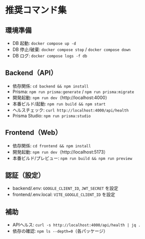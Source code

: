 # 推奨コマンド集

## 環境準備
- DB 起動: `docker compose up -d`
- DB 停止/破棄: `docker compose stop` / `docker compose down`
- DB ログ: `docker compose logs -f db`

## Backend（API）
- 依存関係: `cd backend && npm install`
- Prisma: `npm run prisma:generate` / `npm run prisma:migrate`
- 開発起動: `npm run dev`（http://localhost:4000）
- 本番ビルド/起動: `npm run build && npm start`
- ヘルスチェック: `curl http://localhost:4000/api/health`
- Prisma Studio: `npm run prisma:studio`

## Frontend（Web）
- 依存関係: `cd frontend && npm install`
- 開発起動: `npm run dev`（http://localhost:5173）
- 本番ビルド/プレビュー: `npm run build && npm run preview`

## 認証（設定）
- backend/.env: `GOOGLE_CLIENT_ID`, `JWT_SECRET` を設定
- frontend/.env.local: `VITE_GOOGLE_CLIENT_ID` を設定

## 補助
- APIヘルス: `curl -s http://localhost:4000/api/health | jq .`
- 依存の確認: `npm ls --depth=0`（各パッケージ）
